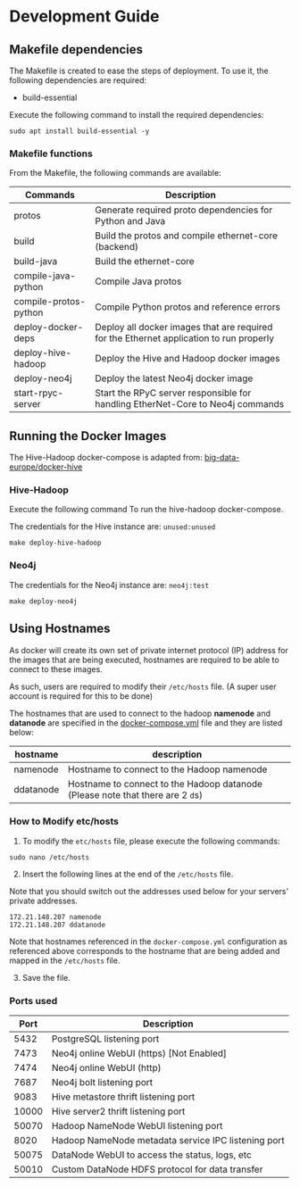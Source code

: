 # Development Guide 

## Makefile dependencies
The Makefile is created to ease the steps of deployment. To use it, the following dependencies are required:
- build-essential

Execute the following command to install the required dependencies:
```shell
sudo apt install build-essential -y
```

### Makefile functions
From the Makefile, the following commands are available:

| Commands              | Description                                                                             |
|-----------------------|-----------------------------------------------------------------------------------------|
| protos                | Generate required proto dependencies for Python and Java                                |
| build                 | Build the protos and compile ethernet-core (backend)                                    |
| build-java            | Build the ethernet-core                                                                 |
| compile-java-python   | Compile Java protos                                                                     |
| compile-protos-python | Compile Python protos and reference errors                                              |
| deploy-docker-deps    | Deploy all docker images that are required for the Ethernet application to run properly |
| deploy-hive-hadoop    | Deploy the Hive and Hadoop docker images                                                |
| deploy-neo4j          | Deploy the latest Neo4j docker image                                                    |
| start-rpyc-server     | Start the RPyC server responsible for handling EtherNet-Core to Neo4j commands          |


## Running the Docker Images
The Hive-Hadoop docker-compose is adapted from:
[big-data-europe/docker-hive](https://github.com/big-data-europe/docker-hive)

### Hive-Hadoop
Execute the following command To run the hive-hadoop docker-compose.

The credentials for the Hive instance are: `unused:unused`

```shell
make deploy-hive-hadoop
```

### Neo4j
The credentials for the Neo4j instance are: `neo4j:test`
```shell
make deploy-neo4j
```

## Using Hostnames

As docker will create its own set of private internet protocol (IP) address for the images that are being executed, hostnames are required to be able to connect to these images.

As such, users are required to modify their `/etc/hosts` file. (A super user account is required for this to be done)

The hostnames that are used to connect to the hadoop **namenode** and **datanode** are specified in the [docker-compose.yml](infra/docker-hive/docker-compose.yml) file and they are listed below:

| hostname  | description                                                                    |
|-----------|--------------------------------------------------------------------------------|
| namenode  | Hostname to connect to the Hadoop namenode                                     |
| ddatanode | Hostname to connect to the Hadoop datanode (Please note that there are 2 `d`s) |


### How to Modify etc/hosts
1. To modify the `etc/hosts` file, please execute the following commands:

```shell
sudo nano /etc/hosts
```

2. Insert the following lines at the end of the `/etc/hosts` file.

Note that you should switch out the addresses used below for your servers' private addresses.

```text
172.21.148.207 namenode
172.21.148.207 ddatanode
```

Note that hostnames referenced in the `docker-compose.yml` configuration as referenced above corresponds to the hostname that are being added and mapped in the `/etc/hosts` file.

3. Save the file.

### Ports used
| Port  | Description                                         |
|-------|-----------------------------------------------------|
| 5432  | PostgreSQL listening port                           |
| 7473  | Neo4j online WebUI (https) [Not Enabled]            |
| 7474  | Neo4j online WebUI (http)                           |
| 7687  | Neo4j bolt listening port                           |
| 9083  | Hive metastore thrift listening port                |
| 10000 | Hive server2 thrift listening port                  |
| 50070 | Hadoop NameNode WebUI listening port                |
| 8020  | Hadoop NameNode metadata service IPC listening port |
| 50075 | DataNode WebUI to access the status, logs, etc      |
| 50010 | Custom DataNode HDFS protocol for data transfer     |